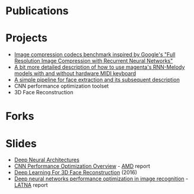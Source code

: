 # Publications

# Projects
* [Image compression codecs benchmark inspired by Google's "Full Resolution Image Compression with Recurrent Neural Networks"](https://github.com/arassadin/image-compression-benchmarking)
* [A bit more detailed description of how to use magenta's RNN-Melody models with and without hardware MIDI keyboard](https://github.com/arassadin/rnn-melody_how-to)
* [A simple pipeline for face extraction and its subsequent description](https://github.com/arassadin/demo_facial_description)
* CNN performance optimization toolset
* 3D Face Reconstruction

# Forks

# Slides
* [Deep Neural Architectures](https://drive.google.com/open?id=1pHh_o7IsahvXze7qLjdsIAWMu36x7mhVK4l1HqUP6xI)
* [CNN Performance Optimization Overview](https://drive.google.com/open?id=1nK6u8OOmz1CeFCdBqH4ccOmRcdyeDbXXma2_2o1ky4A) - [AMD](https://nnov.hse.ru/bipm/amd/) report
* [Deep Learning For 3D Face Reconstruction](https://docs.google.com/presentation/d/1B1O5akAjrAOHQtd4qmJqq_qF3vQfBe5nl5fGvp7THYc/edit?usp=sharing) (2016)
* [Deep neural networks performance optimization in image recognition](https://docs.google.com/presentation/d/1nzhZhcYsSawdtuJVjQTD2q9rl_ySeh8qta7usfiH9aQ/edit?usp=sharing) - [LATNA](https://nnov.hse.ru/latna) report